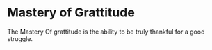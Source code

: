# Mastery of Grattitude

The Mastery Of grattitude is the ability to be truly thankful for a good struggle.
